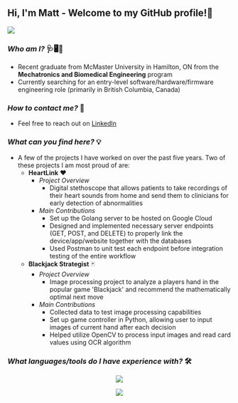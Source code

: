 ## Hi, I'm Matt - Welcome to my GitHub profile!👋

![](https://komarev.com/ghpvc/?username=matt-wilker&color=orange&style=for-the-badge)

### *Who am I?* 🩺🖥🧬
  - Recent graduate from McMaster University in Hamilton, ON from the **Mechatronics and Biomedical Engineering** program
  - Currently searching for an entry-level software/hardware/firmware engineering role (primarily in British Columbia, Canada)

### *How to contact me?* 📱
  - Feel free to reach out on [LinkedIn](https://www.linkedin.com/in/matt-wilker/)

### *What can you find here?* 💡
  - A few of the projects I have worked on over the past five years. Two of these projects I am most proud of are:
      - **HeartLink** ❤
          - *Project Overview*
            - Digital stethoscope that allows patients to take recordings of their heart sounds from home and send them to clinicians for early detection of abnormalities 
          - *Main Contributions*
            - Set up the Golang server to be hosted on Google Cloud
            - Designed and implemented necessary server endpoints (GET, POST, and DELETE) to properly link the device/app/website together with the databases
            - Used Postman to unit test each endpoint before integration testing of the entire workflow
      - **Blackjack Strategist** 🃏
          - *Project Overview*
              - Image processing project to analyze a players hand in the popular game 'Blackjack' and recommend the mathematically optimal next move
          - *Main Contributions*
              - Collected data to test image processing capabilities
              - Set up game controller in Python, allowing user to input images of current hand after each decision 
              - Helped utilize OpenCV to process input images and read card values using OCR algorithm

### *What languages/tools do I have experience with?* 🛠
<p align="center">
  <img src="https://skillicons.dev/icons?i=go,py,c,cs,cpp,matlab,bash,swift,arduino,raspberrypi" />
</p>
<p align="center">
  <img src="https://skillicons.dev/icons?i=aws,gcp,git,firebase,postman,linux,opencv" />
</p>
